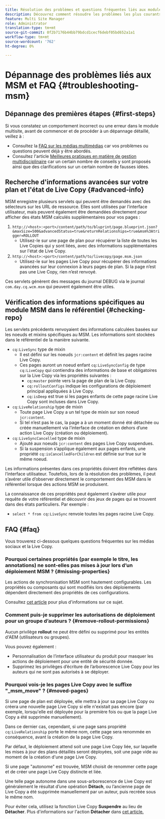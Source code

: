 ```yaml
---
title: Résolution des problèmes et questions fréquentes liés aux modules multimédias
description: Découvrez comment résoudre les problèmes les plus courants liés aux MSM et obtenir des réponses aux questions les plus courantes liées aux MSM.
feature: Multi Site Manager
role: Administrator
translation-type: tm+mt
source-git-commit: 0f2b7176b44bb79bdcd1cecf6debf05bd652a1a1
workflow-type: tm+mt
source-wordcount: '762'
ht-degree: 0%

---
```



# Dépannage des problèmes liés aux MSM et FAQ {#troubleshooting-msm}

## Dépannage des premières étapes {#first-steps}

Si vous constatez un comportement incorrect ou une erreur dans le module multisite, avant de commencer et de procéder à un dépannage détaillé, veillez à :

* Consultez la [FAQ sur les médias multimédias](#faq) car vos problèmes ou questions peuvent déjà y être abordés.
* Consultez l&#39;article [Meilleures pratiques en matière de gestion multidisciplinaire](best-practices.md) car un certain nombre de conseils y sont proposés ainsi que des clarifications sur un certain nombre de fausses idées.

## Recherche d&#39;informations avancées sur votre plan et l&#39;état de Live Copy {#advanced-info}

MSM enregistre plusieurs servlets qui peuvent être demandés avec des sélecteurs sur les URL de ressource. Elles sont utilisées par l’interface utilisateur, mais peuvent également être demandées directement pour afficher des états MSM calculés supplémentaires pour vos pages :

1. `http://<host>:<port>/content/path/to/bluprint/page.blueprint.json?&maxSize=500&advancedStatus=true&returnRelationships=true&msm%3Atrigger=ROLLOUT`
   * Utilisez-le sur une page de plan pour récupérer la liste de toutes les Live Copies qui y sont liées, avec des informations supplémentaires sur l&#39;état de Live Copy.
1. `http://<host>:<port>/content/path/to/livecopy/page.msm.json`
   * Utilisez-le sur les pages Live Copy pour récupérer des informations avancées sur leur connexion à leurs pages de plan. Si la page n’est pas une Live Copy, rien n’est renvoyé.

Ces servlets génèrent des messages du journal DEBUG via le journal `com.day.cq.wcm.msm` qui peuvent également être utiles.

## Vérification des informations spécifiques au module MSM dans le référentiel {#checking-repo}

Les servlets précédents renvoyaient des informations calculées basées sur les noeuds et mixins spécifiques au MSM. Les informations sont stockées dans le référentiel de la manière suivante.

* `cq:LiveSync` type de mixin
   * Il est défini sur les noeuds `jcr:content` et définit les pages racine Live Copy.
   * Ces pages auront un noeud enfant `cq:LiveSyncConfig` de type `cq:LiveCopy` qui contiendra des informations de base et obligatoires sur la Live Copy via les propriétés suivantes :
      * `cq:master` pointe vers la page de plan de la Live Copy.
      * `cq:rolloutConfigs` indique les configurations de déploiement principal appliquées à Live Copy.
      * `cq:isDeep` est true si les pages enfants de cette page racine Live Copy sont incluses dans Live Copy.
* `cq:LiveRelationship` type de mixin
   * Toute page Live Copy a un tel type de mixin sur son noeud `jcr:content`.
   * Si tel n’est pas le cas, la page a à un moment donné été détachée ou créée manuellement via l’interface de création en dehors d’une action Live Copy (création ou déploiement).
* `cq:LiveSyncCancelled` type de mixin
   * Ajouté aux noeuds `jcr:content` des pages Live Copy suspendues.
   * Si la suspension s’applique également aux pages enfants, une propriété `cq:isCancelledForChildren` est définie sur true sur le même noeud.

Les informations présentes dans ces propriétés doivent être reflétées dans l’interface utilisateur. Toutefois, lors de la résolution des problèmes, il peut s’avérer utile d’observer directement le comportement des MSM dans le référentiel lorsque des actions MSM se produisent.

La connaissance de ces propriétés peut également s’avérer utile pour requête de votre référentiel et découvrir des jeux de pages qui se trouvent dans des états particuliers. Par exemple :

* `select * from cq:LiveSync` renvoie toutes les pages racine Live Copy.

## FAQ {#faq}

Vous trouverez ci-dessous quelques questions fréquentes sur les médias sociaux et la Live Copy.

### Pourquoi certaines propriétés (par exemple le titre, les annotations) ne sont-elles pas mises à jour lors d’un déploiement MSM ? {#missing-properties}

Les actions de synchronisation MSM sont hautement configurables. Les propriétés ou composants qui sont modifiés lors des déploiements dépendent directement des propriétés de ces configurations.

Consultez [cet article](best-practices.md) pour plus d&#39;informations sur ce sujet.

### Comment puis-je supprimer les autorisations de déploiement pour un groupe d’auteurs ? {#remove-rollout-permissions}

Aucun privilège **rollout** ne peut être défini ou supprimé pour les entités d&#39;AEM (utilisateurs ou groupes).

Vous pouvez également :

* Personnalisation de l’interface utilisateur du produit pour masquer les actions de déploiement pour une entité de sécurité donnée.
* Supprimez les privilèges d’écriture de l’arborescence Live Copy pour les auteurs qui ne sont pas autorisés à se déployer.

### Pourquoi vois-je les pages Live Copy avec le suffixe &quot;_msm_move&quot; ? {#moved-pages}

Si une page de plan est déployée, elle mettra à jour sa page Live Copy ou créera une nouvelle page Live Copy si elle n&#39;existait pas encore (par exemple, lorsqu&#39;elle est déployée pour la première fois ou que la page Live Copy a été supprimée manuellement).

Dans ce dernier cas, cependant, si une page sans propriété `cq:LiveRelationship` porte le même nom, cette page sera renommée en conséquence, avant la création de la page Live Copy.

Par défaut, le déploiement attend soit une page Live Copy liée, sur laquelle les mises à jour des plans détaillés seront déployées, soit une page vide au moment de la création d&#39;une page Live Copy.

Si une page &quot;autonome&quot; est trouvée, MSM choisit de renommer cette page et de créer une page Live Copy distincte et liée.

Une telle page autonome dans une sous-arborescence de Live Copy est généralement le résultat d’une opération **Détach**, ou l’ancienne page de Live Copy a été supprimée manuellement par un auteur, puis recréée sous le même nom.

Pour éviter cela, utilisez la fonction Live Copy **Suspendre** au lieu de **Détacher**. Plus d&#39;informations sur l&#39;action **Détacher** dans [cet article.](creating-live-copies.md)
